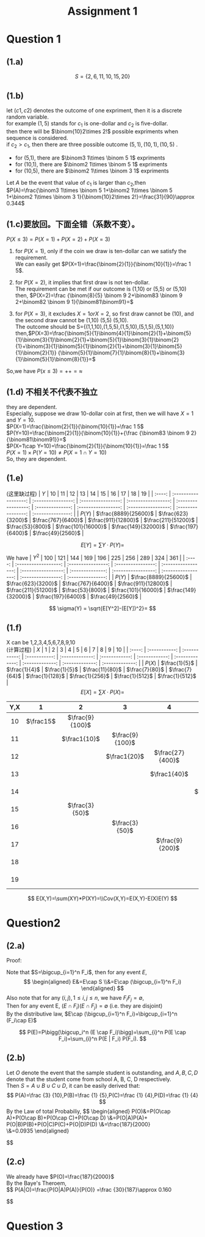 # <div align=middle>**Assignment 1**<div>
# Question 1
## (1.a)
$$
S=\{2,6,11,10,15,20\}
$$
## (1.b)
let $(c1,c2)$ denotes the outcome of one expriment, then it is a discrete random variable.  
for example $(1,5)$ stands for $c_1$ is one-dollar and $c_2$ is five-dollar.  
then there will be $\binom{10}2\times 2!$ possible expriments when sequence is considered.  
if $c_2 > c_1$, then there are three possible outcome $(5,1),(10,1),(10,5)$ .  
- for (5,1), there are $\binom3 1\times \binom 5 1$ expriments
- for (10,1), there are $\binom2 1\times \binom 5 1$ expriments
- for (10,5), there are $\binom2 1\times \binom 3 1$ expriments

Let $A$ be the event that value of $c_1$ is larger than $c_2$,then
$P(A)=\frac{\binom3 1\times \binom 5 1+\binom2 1\times \binom 5 1+\binom2 1\times \binom 3 1}{\binom{10}2\times 2!}=\frac{31}{90}\approx 0.344$
## (1.c)要放回。下面全错（系数不变）。
$P(X\le3)=P(X=1)+P(X=2)+P(X=3)$  
1. for $P(X=1)$, only if the coin we draw is ten-dollar can we satisfy the requirement.  
We can easily get $P(X=1)=\frac{\binom{2}{1}}{\binom{10}{1}}=\frac 1 5$.
2. for $P(X=2)$, it implies that first draw is not ten-dollar.  
The requirement can be met if our outcome is (1,10) or (5,5) or (5,10)  
then, $P(X=2)=\frac {\binom{8}{5} \binom 9 2+\binom83 \binom 9 2+\binom82 \binom 9 1}{\binom81\binom91}=$

3. for $P(X=3)$, it excludes $X=1 orX=2$, so first draw cannot be (10), and the second draw cannot be (1,10) (5,5) (5,10).  
    The outcome should be S={(1,1,10),(1,5,5),(1,5,10),(5,1,5),(5,1,10)}  
then,$P(X=3)=\frac{\binom{5}{1}\binom{4}{1}\binom{2}{1}+\binom{5}{1}\binom{3}{1}\binom{2}{1}+\binom{5}{1}\binom{3}{1}\binom{2}{1}+\binom{3}{1}\binom{5}{1}\binom{2}{1}+\binom{3}{1}\binom{5}{1}\binom{2}{1}} {\binom{5}{1}\binom{7}{1}\binom{8}{1}+\binom{3}{1}\binom{5}{1}\binom{8}{1}}=$

So,we have $P(x\le 3)=++=\approx$

## (1.d) 不相关不代表不独立
they are dependent.  
Especially, suppose we draw 10-dollar coin at first, then we will have $X=1$ and $Y=10$.  
$P(X=1)=\frac{\binom{2}{1}}{\binom{10}{1}}=\frac 1 5$  
$P(Y=10)=\frac{\binom{2}{1}}{\binom{10}{1}}+{\frac {\binom83 \binom 9 2}{\binom81\binom91}}=$  
$P(X=1\cap Y=10)=\frac{\binom{2}{1}}{\binom{10}{1}}=\frac 1 5$   
$P(X=1)\times P(Y=10)\ne P(X=1\cap Y=10)$  
So, they are dependent.
## (1.e)
(这里缺过程)
|  $Y$   |          10          |         11         |         12         |         13          |         14          |        15        |         16          |         17          |         18         |        19         |
| :----: | :------------------: | :----------------: | :----------------: | :-----------------: | :-----------------: | :--------------: | :-----------------: | :-----------------: | :----------------: | :---------------: |
| $P(Y)$ | $\frac{8889}{25600}$ | $\frac{623}{3200}$ | $\frac{767}{6400}$ | $\frac{911}{12800}$ | $\frac{211}{51200}$ | $\frac{53}{800}$ | $\frac{101}{16000}$ | $\frac{149}{32000}$ | $\frac{197}{6400}$ | $\frac{49}{2560}$ |


$$
E[Y]=\sum{Y·P(Y)}= 
$$

We have
| $Y^2$  |         100          |        121         |        144         |         169         |         196         |       225        |         256         |         289         |        324         |        361        |
| :----: | :------------------: | :----------------: | :----------------: | :-----------------: | :-----------------: | :--------------: | :-----------------: | :-----------------: | :----------------: | :---------------: |
| $P(Y)$ | $\frac{8889}{25600}$ | $\frac{623}{3200}$ | $\frac{767}{6400}$ | $\frac{911}{12800}$ | $\frac{211}{51200}$ | $\frac{53}{800}$ | $\frac{101}{16000}$ | $\frac{149}{32000}$ | $\frac{197}{6400}$ | $\frac{49}{2560}$ |

$$
\sigma(Y) = \sqrt{E[Y^2]-(E[Y])^2}=
$$

## (1.f)
X can be 1,2,3,4,5,6,7,8,9,10  
(计算过程)
|  $X$   |       1       |       2       |       3       |        4        |       5        |       6        |        7        |        8        |        9        |       10        |
| :----: | :-----------: | :-----------: | :-----------: | :-------------: | :------------: | :------------: | :-------------: | :-------------: | :-------------: | :-------------: |
| $P(X)$ | $\frac{1}{5}$ | $\frac{1}{4}$ | $\frac{1}{5}$ | $\frac{11}{80}$ | $\frac{7}{80}$ | $\frac{7}{64}$ | $\frac{1}{128}$ | $\frac{1}{256}$ | $\frac{1}{512}$ | $\frac{1}{512}$ |
$$
E[X]=\sum{X·P(X)}= 
$$

|  Y,X  |     1     |        2        |        3        |        4         |        5         |        6        |        7        |        8         |        9         |        10        |
| :---: | :-------: | :-------------: | :-------------: | :--------------: | :--------------: | :-------------: | :-------------: | :--------------: | :--------------: | :--------------: |
|  10   | $\frac15$ | $\frac{9}{100}$ |                 |                  |                  |                 |                 |                  |                  | $\frac{1}{1024}$ |
|  11   |           |  $\frac1{10}$   | $\frac{9}{100}$ |                  |                  |                 | $\frac{3}{640}$ |                  |                  |                  |
|  12   |           |                 |  $\frac1{20}$   | $\frac{27}{400}$ |                  |                 |                 | $\frac{3}{1280}$ |                  |                  |
|  13   |           |                 |                 |   $\frac1{40}$   | $\frac{27}{400}$ |                 |                 |                  | $\frac{3}{2560}$ |                  |  |
|  14   |           |                 |                 |                  |   $\frac1{80}$   | $\frac{9}{320}$ |                 |                  |                  | $\frac{3}{5120}$ |  |
|  15   |           | $\frac{3}{50}$  |                 |                  |                  | $\frac{1}{160}$ |                 |                  |                  |                  |  |
|  16   |           |                 | $\frac{3}{50}$  |                  |                  |                 | $\frac{1}{320}$ |                  |                  |                  |  |
|  17   |           |                 |                 | $\frac{9}{200}$  |                  |                 |                 | $\frac{1}{640}$  |                  |                  |  |
|  18   |           |                 |                 |                  | $\frac{3}{100}$  |                 |                 |                  | $\frac{1}{1280}$ |                  |  |
|  19   |           |                 |                 |                  |                  | $\frac{3}{160}$ |                 |                  |                  | $\frac{1}{2560}$ |  |

$$
E(X,Y)=\sum(XY)*P(XY)=\\Cov(X,Y)=E(X,Y)-E(X)E(Y)
$$

# Question2
## (2.a)
Proof:

Note that $S=\bigcup_{i=1}^n F_i$, then for any event $E$,
$$
\begin{aligned}
E&=E\cap S
\\&=E\cap (\bigcup_{i=1}^n F_i)
\end{aligned}
$$
Also note that for any $(i,j),1\le i, j \le n$, we have
$F_iF_j=\emptyset$,  
Then for any event E, $(E\cap F_i)(E\cap F_j)=\emptyset$ (i.e. they are disjoint)  
By the distributive law, $E\cap (\bigcup_{i=1}^n F_i)=\bigcup_{i=1}^n (F_i\cap E)$

$$
P(E)=P\bigg(\bigcup_i^n (E \cap F_i)\bigg)=\sum_{i}^n P(E \cap F_i)=\sum_{i}^n P(E | F_i) P(F_i).
$$

## (2.b)
Let $O$ denote the event that the sample student is outstanding, and $A, B, C, D$ denote that the student come from school A, B, C, D respectively.  
Then $S=A\cup B\cup C\cup D$, it can be easily derived that:   
$$
P(A)=\frac {3} {10},P(B)=\frac {1} {5},P(C)=\frac {1} {4},P(D)=\frac {1} {4}
$$
By the Law of total Probabiliy,
$$
\begin{aligned}
P(O)&=P(O\cap A)+P(O\cap B)+P(O\cap C)+P(O\cap D)
\\&=P(O|A)P(A)+ P(O|B)P(B)+P(O|C)P(C)+P(O|D)P(D)
\\&=\frac{187}{2000}   
\\&=0.0935
\end{aligned}

$$

## (2.c)
We already have $P(O)=\frac{187}{2000}$   
By the Baye's Theroem,  
$$
P(A|O)=\frac{P(O|A)P(A)}{P(O)} =\frac {30}{187}\approx 0.160

$$

# Question 3